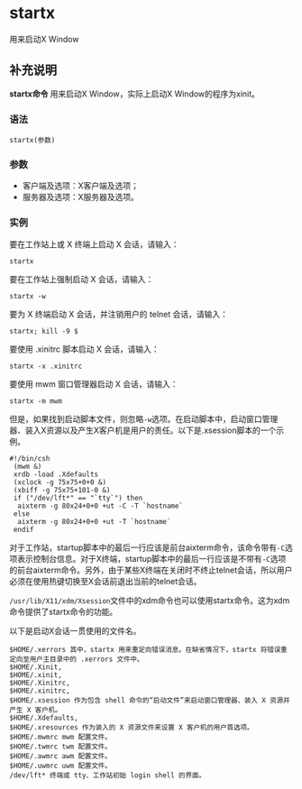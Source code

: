 startx
===

用来启动X Window

## 补充说明

**startx命令** 用来启动X Window，实际上启动X Window的程序为xinit。

###  语法

```shell
startx(参数)
```

###  参数

*   客户端及选项：X客户端及选项；
*   服务器及选项：X服务器及选项。

###  实例

要在工作站上或 X 终端上启动 X 会话，请输入：

```shell
startx
```

要在工作站上强制启动 X 会话，请输入： 

```shell
startx -w
```

要为 X 终端启动 X 会话，并注销用户的 telnet 会话，请输入：

```shell
startx; kill -9 $
```

要使用 .xinitrc 脚本启动 X 会话，请输入：

```shell
startx -x .xinitrc
```

要使用 mwm 窗口管理器启动 X 会话，请输入：

```shell
startx -m mwm
```

但是，如果找到启动脚本文件，则忽略`-w`选项。在启动脚本中，启动窗口管理器、装入X资源以及产生X客户机是用户的责任。以下是.xsession脚本的一个示例。

```shell
#!/bin/csh
 (mwm &)
 xrdb -load .Xdefaults
 (xclock -g 75x75+0+0 &)
 (xbiff -g 75x75+101-0 &)
 if ("/dev/lft*" == "`tty`") then
  aixterm -g 80x24+0+0 +ut -C -T `hostname`
 else
  aixterm -g 80x24+0+0 +ut -T `hostname`
 endif
```

对于工作站，startup脚本中的最后一行应该是前台aixterm命令，该命令带有`-C`选项表示控制台信息。对于X终端，startup脚本中的最后一行应该是不带有`-C`选项的前台aixterm命令。另外，由于某些X终端在关闭时不终止telnet会话，所以用户必须在使用热键切换至X会话前退出当前的telnet会话。

`/usr/lib/X11/xdm/Xsession`文件中的xdm命令也可以使用startx命令。这为xdm命令提供了startx命令的功能。

以下是启动X会话一贯使用的文件名。

```shell
$HOME/.xerrors 其中，startx 用来重定向错误消息。在缺省情况下，startx 将错误重定向至用户主目录中的 .xerrors 文件中。
$HOME/.Xinit,  
$HOME/.xinit,  
$HOME/.Xinitrc,  
$HOME/.xinitrc,  
$HOME/.xsession 作为包含 shell 命令的“启动文件”来启动窗口管理器、装入 X 资源并产生 X 客户机。
$HOME/.Xdefaults,  
$HOME/.xresources 作为装入的 X 资源文件来设置 X 客户机的用户首选项。
$HOME/.mwmrc mwm 配置文件。
$HOME/.twmrc twm 配置文件。
$HOME/.awmrc awm 配置文件。
$HOME/.uwmrc uwm 配置文件。
/dev/lft* 终端或 tty、工作站初始 login shell 的界面。
```


<!-- Linux命令行搜索引擎：https://jaywcjlove.github.io/linux-command/ -->